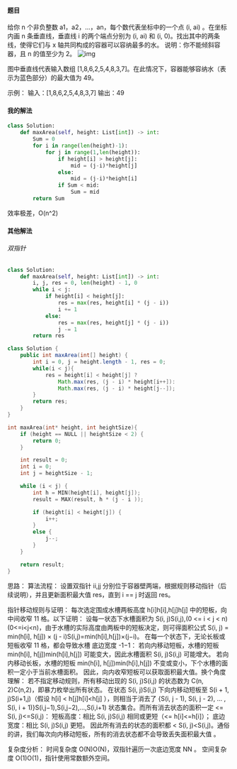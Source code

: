 #### 题目

给你 n 个非负整数 a1，a2，...，an，每个数代表坐标中的一个点 (i, ai) 。在坐标内画 n 条垂直线，垂直线 i 的两个端点分别为 (i, ai) 和 (i, 0)。找出其中的两条线，使得它们与 x 轴共同构成的容器可以容纳最多的水。
说明：你不能倾斜容器，且 n 的值至少为 2。
![img](https://aliyun-lc-upload.oss-cn-hangzhou.aliyuncs.com/aliyun-lc-upload/uploads/2018/07/25/question_11.jpg)

图中垂直线代表输入数组 [1,8,6,2,5,4,8,3,7]。在此情况下，容器能够容纳水（表示为蓝色部分）的最大值为 49。

 示例：
输入：[1,8,6,2,5,4,8,3,7]
输出：49

#### 我的解法

```python
class Solution:
    def maxArea(self, height: List[int]) -> int:
        Sum = 0
        for i in range(len(height)-1):
            for j in range(1,len(height)):
                if height[i] > height[j]:
                    mid = (j-i)*height[j]
                else:
                    mid = (j-i)*height[i]
                if Sum < mid:
                    Sum = mid
        return Sum
```

效率极差，O(n^2)

#### 其他解法

###### 双指针

```python
class Solution:
    def maxArea(self, height: List[int]) -> int:
        i, j, res = 0, len(height) - 1, 0
        while i < j:
            if height[i] < height[j]:
                res = max(res, height[i] * (j - i))
                i += 1
            else:
                res = max(res, height[j] * (j - i))
                j -= 1
        return res
```

```JAVA
class Solution {
    public int maxArea(int[] height) {
        int i = 0, j = height.length - 1, res = 0;
        while(i < j){
            res = height[i] < height[j] ? 
                Math.max(res, (j - i) * height[i++]): 
                Math.max(res, (j - i) * height[j--]); 
        }
        return res;
    }
}
```

```C
int maxArea(int* height, int heightSize){
    if (height == NULL || heightSize < 2) {
        return 0;
    }

    int result = 0;
    int i = 0; 
    int j = heightSize - 1;

    while (i < j) {
        int h = MIN(height[i], height[j]);
        result = MAX(result, h * (j - i ));

        if (height[i] < height[j]) {
            i++;
        }
        else {
            j--;
        }
    }

    return result;
}
```

思路：
算法流程： 设置双指针 ii,jj 分别位于容器壁两端，根据规则移动指针（后续说明），并且更新面积最大值 res，直到 i == j 时返回 res。

指针移动规则与证明： 每次选定围成水槽两板高度 h[i]h[i],h[j]h[j] 中的短板，向中间收窄 11 格。以下证明：
	设每一状态下水槽面积为 S(i, j)S(i,j),(0 <= i < j < n)(0<=i<j<n)，由于水槽的实际高度由两板中的短板决定，则可得面积公式 S(i, j) = min(h[i], h[j]) × (j - i)S(i,j)=min(h[i],h[j])×(j−i)。
	在每一个状态下，无论长板或短板收窄 11 格，都会导致水槽 底边宽度 -1−1：
		若向内移动短板，水槽的短板 min(h[i], h[j])min(h[i],h[j]) 可能变大，因此水槽面积 S(i, j)S(i,j) 可能增大。
		若向内移动长板，水槽的短板 min(h[i], h[j])min(h[i],h[j]) 不变或变小，下个水槽的面积一定小于当前水槽面积。
	因此，向内收窄短板可以获取面积最大值。换个角度理解：
		若不指定移动规则，所有移动出现的 S(i, j)S(i,j) 的状态数为 C(n, 2)C(n,2)，即暴力枚举出所有状态。
		在状态 S(i, j)S(i,j) 下向内移动短板至 S(i + 1, j)S(i+1,j)（假设 h[i] < h[j]h[i]<h[j] ），则相当于消去了 {S(i, j - 1), S(i, j - 2), ... , S(i, i + 1)}S(i,j−1),S(i,j−2),...,S(i,i+1) 状态集合。而所有消去状态的面积一定 <= S(i, j)<=S(i,j)：
			短板高度：相比 S(i, j)S(i,j) 相同或更短（<= h[i]<=h[i]）；
			底边宽度：相比 S(i, j)S(i,j) 更短。
		因此所有消去的状态的面积都 < S(i, j)<S(i,j)。通俗的讲，我们每次向内移动短板，所有的消去状态都不会导致丢失面积最大值 。

复杂度分析：
时间复杂度 O(N)O(N)，双指针遍历一次底边宽度 NN 。
空间复杂度 O(1)O(1)，指针使用常数额外空间。